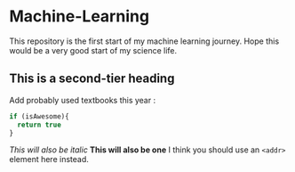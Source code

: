 # **Machine-Learning**
This repository is the first start of my machine learning journey.
Hope this would be a very good start of my science life.

## This is a second-tier heading
Add probably used textbooks this year :

```javascript
if (isAwesome){
  return true
}
```
_This will also be italic_
__This will also be one__
I think you should use an `<addr>` element here instead.
